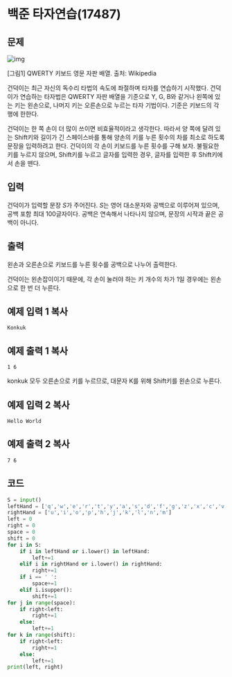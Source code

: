 # 백준 타자연습(17487)

## 문제

![img](https://upload.wikimedia.org/wikipedia/commons/thumb/d/da/KB_United_States.svg/1024px-KB_United_States.svg.png)

[그림1] QWERTY 키보드 영문 자판 배열. 출처: Wikipedia

건덕이는 최근 자신의 독수리 타법의 속도에 좌절하며 타자를 연습하기 시작했다. 건덕이가 연습하는 타자법은 QWERTY 자판 배열을 기준으로 Y, G, B와 같거나 왼쪽에 있는 키는 왼손으로, 나머지 키는 오른손으로 누르는 타자 기법이다. 기준은 키보드의 각 행에 한한다.

건덕이는 한 쪽 손이 더 많이 쓰이면 비효율적이라고 생각한다. 따라서 양 쪽에 달려 있는 Shift키와 길이가 긴 스페이스바를 통해 양손의 키를 누른 횟수의 차를 최소로 하도록 문장을 입력하려고 한다. 건덕이의 각 손이 키보드를 누른 횟수를 구해 보자. 불필요한 키를 누르지 않으며, Shift키를 누르고 글자를 입력한 경우, 글자를 입력한 후 Shift키에서 손을 뗀다.

## 입력

건덕이가 입력할 문장 *S*가 주어진다. *S*는 영어 대소문자와 공백으로 이루어져 있으며, 공백 포함 최대 100글자이다. 공백은 연속해서 나타나지 않으며, 문장의 시작과 끝은 공백이 아니다.

## 출력

왼손과 오른손으로 키보드를 누른 횟수를 공백으로 나누어 출력한다.

건덕이는 왼손잡이이기 때문에, 각 손이 눌러야 하는 키 개수의 차가 1일 경우에는 왼손으로 한 번 더 누른다.

## 예제 입력 1 복사

```
Konkuk
```

## 예제 출력 1 복사

```
1 6
```

konkuk 모두 오른손으로 키를 누르므로, 대문자 K를 위해 Shift키를 왼손으로 누른다.

## 예제 입력 2 복사

```
Hello World
```

## 예제 출력 2 복사

```
7 6
```



## 코드

```python
S = input()
leftHand = ['q','w','e','r','t','y','a','s','d','f','g','z','x','c','v','b']
rightHand = ['u','i','o','p','h','j','k','l','n','m']
left = 0 
right = 0 
space = 0 
shift = 0 
for i in S: 
    if i in leftHand or i.lower() in leftHand: 
        left+=1 
    elif i in rightHand or i.lower() in rightHand:
        right+=1 
    if i == ' ': 
        space+=1 
    elif i.isupper(): 
        shift+=1 
for j in range(space):
    if right<left:
        right+=1 
    else: 
        left+=1 
for k in range(shift):
    if right<left:
        right+=1
    else:
        left+=1
print(left, right)

```

